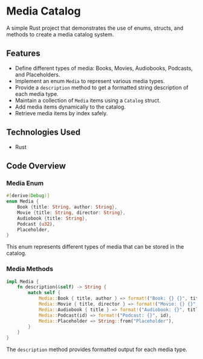# Media Catalog

A simple Rust project that demonstrates the use of enums, structs, and methods to create a media catalog system.

## Features
- Define different types of media: Books, Movies, Audiobooks, Podcasts, and Placeholders.
- Implement an enum `Media` to represent various media types.
- Provide a `description` method to get a formatted string description of each media type.
- Maintain a collection of `Media` items using a `Catalog` struct.
- Add media items dynamically to the catalog.
- Retrieve media items by index safely.

## Technologies Used
- Rust

## Code Overview
### Media Enum
```rust
#[derive(Debug)]
enum Media {
    Book {title: String, author: String},
    Movie {title: String, director: String},
    Audiobook {title: String},
    Podcast (u32),
    Placeholder,
}
```
This enum represents different types of media that can be stored in the catalog.

### Media Methods
```rust
impl Media {
    fn description(&self) -> String {
        match self {
            Media::Book { title, author } => format!("Book: {} {}", title, author),
            Media::Movie { title, director } => format!("Movie: {} {}", title, director),
            Media::Audiobook { title } => format!("Audiobook: {}", title),
            Media::Podcast(id) => format!("Podcast: {}", id),
            Media::Placeholder => String::from("Placeholder"),
        }
    }
}
```
The `description` method provides formatted output for each media type.

